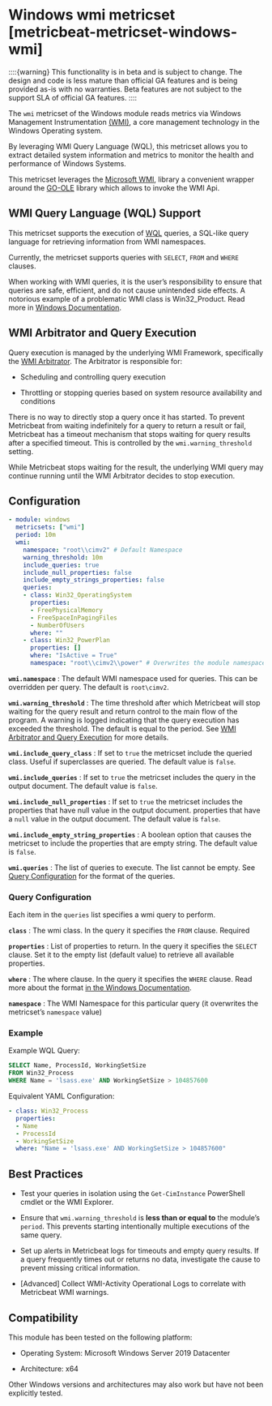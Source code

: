 # Windows wmi metricset [metricbeat-metricset-windows-wmi]

::::{warning}
This functionality is in beta and is subject to change. The design and code is less mature than official GA features and is being provided as-is with no warranties. Beta features are not subject to the support SLA of official GA features.
::::


The `wmi` metricset of the Windows module reads metrics via Windows Management Instrumentation  [(WMI)](https://learn.microsoft.com/en-us/windows/win32/wmisdk/about-wmi), a core management technology in the Windows Operating system.

By leveraging WMI Query Language (WQL), this metricset allows you to extract detailed system information and metrics to monitor the health and performance of Windows Systems.

This metricset leverages the [Microsoft WMI](https://github.com/microsoft/wmi), library a convenient wrapper around the [GO-OLE](https://github.com/go-ole) library which allows to invoke the WMI Api.

## WMI Query Language (WQL) Support

This metricset supports the execution of
[WQL](https://learn.microsoft.com/en-us/windows/win32/wmisdk/wql-sql-for-wmi)
queries, a SQL-like query language for retrieving information from WMI
namespaces.

Currently, the metricset supports queries with `SELECT`, `FROM` and
`WHERE` clauses.

When working with WMI queries, it is the user’s responsibility to ensure
that queries are safe, efficient, and do not cause unintended side
effects. A notorious example of a problematic WMI class is
Win32\_Product. Read more in [Windows
Documentation](https://support.microsoft.com/kb/974524).

## WMI Arbitrator and Query Execution

Query execution is managed by the underlying WMI Framework, specifically
the [WMI
Arbitrator](https://learn.microsoft.com/en-us/troubleshoot/windows-server/system-management-components/new-wmi-arbitrator-behavior-in-windows-server).
The Arbitrator is responsible for:

- Scheduling and controlling query execution

- Throttling or stopping queries based on system resource availability
  and conditions

There is no way to directly stop a query once it has started. To prevent
Metricbeat from waiting indefinitely for a query to return a result or
fail, Metricbeat has a timeout mechanism that stops waiting for query
results after a specified timeout. This is controlled by the
`wmi.warning_threshold` setting.

While Metricbeat stops waiting for the result, the underlying WMI query
may continue running until the WMI Arbitrator decides to stop execution.

## Configuration

```yaml
- module: windows
  metricsets: ["wmi"]
  period: 10m
  wmi:
    namespace: "root\\cimv2" # Default Namespace
    warning_threshold: 10m
    include_queries: true
    include_null_properties: false
    include_empty_strings_properties: false
    queries:
    - class: Win32_OperatingSystem
      properties:
      - FreePhysicalMemory
      - FreeSpaceInPagingFiles
      - NumberOfUsers
      where: ""
    - class: Win32_PowerPlan
      properties: []
      where: "IsActive = True"
      namespace: "root\\cimv2\\power" # Overwrites the module namespace in this query
```


**`wmi.namespace`**
:   The default WMI namespace used for queries. This can be overridden per
query. The default is `root\cimv2`.

**`wmi.warning_threshold`**
:   The time threshold after which Metricbeat will stop waiting for the
query result and return control to the main flow of the program. A
warning is logged indicating that the query execution has exceeded the
threshold. The default is equal to the period. See [WMI Arbitrator and
Query Execution](#wmi-arbitrator-and-query-execution) for more details.

**`wmi.include_query_class`**
:   If set to `true` the metricset include the queried class.
Useful if superclasses are queried. The default value is `false`.

**`wmi.include_queries`**
:   If set to `true` the metricset includes the query in the output
document. The default value is `false`.

**`wmi.include_null_properties`**
:   If set to `true` the metricset includes the properties that have null
value in the output document. properties that have a `null` value in the
output document. The default value is `false`.

**`wmi.include_empty_string_properties`**
:   A boolean option that causes the metricset to include the properties
that are empty string. The default value is `false`.

**`wmi.queries`**
:   The list of queries to execute. The list cannot be empty. See [Query
Configuration](#query-configuration) for the format of the queries.

### Query Configuration

Each item in the `queries` list specifies a wmi query to perform.

**`class`**
:    The wmi class. In the query it specifies the `FROM` clause. Required

**`properties`**
:    List of properties to return. In the query it specifies the `SELECT`
clause. Set it to the empty list (default value) to retrieve all
available properties.

**`where`**
:   The where clause. In the query it specifies the `WHERE` clause. Read
more about the format [in the Windows
Documentation](https://learn.microsoft.com/en-us/windows/win32/wmisdk/where-clause).

**`namespace`**
:   The WMI Namespace for this particular query (it overwrites the
metricset’s `namespace` value)

### Example

Example WQL Query:

```sql
SELECT Name, ProcessId, WorkingSetSize
FROM Win32_Process
WHERE Name = 'lsass.exe' AND WorkingSetSize > 104857600
```

Equivalent YAML Configuration:

```yaml
- class: Win32_Process
  properties:
  - Name
  - ProcessId
  - WorkingSetSize
  where: "Name = 'lsass.exe' AND WorkingSetSize > 104857600"
```

## Best Practices

- Test your queries in isolation using the `Get-CimInstance` PowerShell
  cmdlet or the WMI Explorer.

- Ensure that `wmi.warning_threshold` is **less than or equal to** the
  module’s `period`. This prevents starting intentionally multiple
  executions of the same query.

- Set up alerts in Metricbeat logs for timeouts and empty query results.
  If a query frequently times out or returns no data, investigate the
  cause to prevent missing critical information.

- \[Advanced\] Collect WMI-Activity Operational Logs to correlate with
  Metricbeat WMI warnings.

## Compatibility

This module has been tested on the following platform:

- Operating System: Microsoft Windows Server 2019 Datacenter

- Architecture: x64

Other Windows versions and architectures may also work but have not been
explicitly tested.


